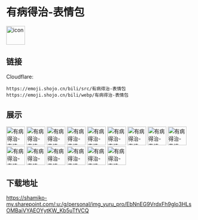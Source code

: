 # 有病得治-表情包
<img src="https://emoji.shojo.cn/bili/src/有病得治-表情包/icon.png" width="50" height="50" alt="icon">

## 链接
Cloudflare:
```
https://emoji.shojo.cn/bili/src/有病得治-表情包
https://emoji.shojo.cn/bili/webp/有病得治-表情包
```
## 展示
<img src="https://emoji.shojo.cn/bili/src/有病得治-表情包/有病得治-表情包-喝茶.png" width="50" height="50" alt="有病得治-表情包-喝茶">
<img src="https://emoji.shojo.cn/bili/src/有病得治-表情包/有病得治-表情包-好无聊.png" width="50" height="50" alt="有病得治-表情包-好无聊">
<img src="https://emoji.shojo.cn/bili/src/有病得治-表情包/有病得治-表情包-蹲蹲.png" width="50" height="50" alt="有病得治-表情包-蹲蹲">
<img src="https://emoji.shojo.cn/bili/src/有病得治-表情包/有病得治-表情包-扭捏.png" width="50" height="50" alt="有病得治-表情包-扭捏">
<img src="https://emoji.shojo.cn/bili/src/有病得治-表情包/有病得治-表情包-爱你哦.png" width="50" height="50" alt="有病得治-表情包-爱你哦">
<img src="https://emoji.shojo.cn/bili/src/有病得治-表情包/有病得治-表情包-盯.png" width="50" height="50" alt="有病得治-表情包-盯">
<img src="https://emoji.shojo.cn/bili/src/有病得治-表情包/有病得治-表情包-噫！.png" width="50" height="50" alt="有病得治-表情包-噫！">
<img src="https://emoji.shojo.cn/bili/src/有病得治-表情包/有病得治-表情包-打招呼.png" width="50" height="50" alt="有病得治-表情包-打招呼">
<img src="https://emoji.shojo.cn/bili/src/有病得治-表情包/有病得治-表情包-摊手.png" width="50" height="50" alt="有病得治-表情包-摊手">
<img src="https://emoji.shojo.cn/bili/src/有病得治-表情包/有病得治-表情包-拜托拜托.png" width="50" height="50" alt="有病得治-表情包-拜托拜托">
<img src="https://emoji.shojo.cn/bili/src/有病得治-表情包/有病得治-表情包-听话啦.png" width="50" height="50" alt="有病得治-表情包-听话啦">
<img src="https://emoji.shojo.cn/bili/src/有病得治-表情包/有病得治-表情包-嘿嘿.png" width="50" height="50" alt="有病得治-表情包-嘿嘿">
<img src="https://emoji.shojo.cn/bili/src/有病得治-表情包/有病得治-表情包-点赞.png" width="50" height="50" alt="有病得治-表情包-点赞">
<img src="https://emoji.shojo.cn/bili/src/有病得治-表情包/有病得治-表情包-疑惑.png" width="50" height="50" alt="有病得治-表情包-疑惑">
<img src="https://emoji.shojo.cn/bili/src/有病得治-表情包/有病得治-表情包-震惊.png" width="50" height="50" alt="有病得治-表情包-震惊">

## 下载地址

https://shamiko-my.sharepoint.com/:u:/g/personal/img_yuru_pro/EbNnEG9VrdxFh9glo3HLsOMBaiVYAEOYytKW_Kb5uTfVCQ